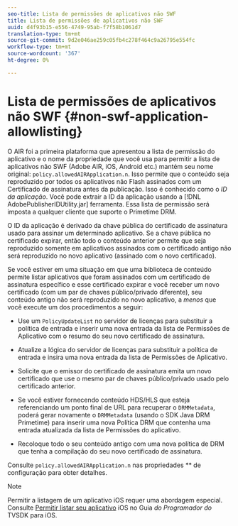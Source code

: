 ```yaml
---
seo-title: Lista de permissões de aplicativos não SWF
title: Lista de permissões de aplicativos não SWF
uuid: d4f93b15-e556-4749-95ab-f7f58b1061d7
translation-type: tm+mt
source-git-commit: 9d2e046ae259c05fb4c278f464c9a26795e554fc
workflow-type: tm+mt
source-wordcount: '367'
ht-degree: 0%

---
```



# Lista de permissões de aplicativos não SWF {#non-swf-application-allowlisting}

O AIR foi a primeira plataforma que apresentou a lista de permissão do aplicativo e o nome da propriedade que você usa para permitir a lista de aplicativos não SWF (Adobe AIR, iOS, Android etc.) mantém seu nome original: `policy.allowedAIRApplication.n`. Isso permite que o conteúdo seja reproduzido por todos os aplicativos não Flash assinados com um Certificado de assinatura antes da publicação. Isso é conhecido como o *ID da aplicação*. Você pode extrair a ID da aplicação usando a [!DNL AdobePublisherIDUtility.jar] ferramenta. Essa lista de permissão será imposta a qualquer cliente que suporte o Primetime DRM.

O ID da aplicação é derivado da chave pública do certificado de assinatura usado para assinar um determinado aplicativo. Se a chave pública no certificado expirar, então todo o conteúdo anterior permite que seja reproduzido somente em aplicativos assinados com o certificado antigo não será reproduzido no novo aplicativo (assinado com o novo certificado).

Se você estiver em uma situação em que uma biblioteca de conteúdo permite listar aplicativos que foram assinados com um certificado de assinatura específico e esse certificado expirar e você receber um novo certificado (com um par de chaves público/privado diferente), seu conteúdo antigo não será reproduzido no novo aplicativo, a *menos* que você execute um dos procedimentos a seguir:

* Use um `PolicyUpdateList` no servidor de licenças para substituir a política de entrada e inserir uma nova entrada da lista de Permissões de Aplicativo com o resumo do seu novo certificado de assinatura.
* Atualize a lógica do servidor de licenças para substituir a política de entrada e insira uma nova entrada da lista de Permissões de Aplicativo.
* Solicite que o emissor do certificado de assinatura emita um novo certificado que use o mesmo par de chaves público/privado usado pelo certificado anterior.
* Se você estiver fornecendo conteúdo HDS/HLS que esteja referenciando um ponto final de URL para recuperar o `DRMMetadata`, poderá gerar novamente o `DRMMetadata` (usando o SDK Java DRM Primetime) para inserir uma nova Política DRM que contenha uma entrada atualizada da lista de Permissões do aplicativo.

* Recoloque todo o seu conteúdo antigo com uma nova política de DRM que tenha a compilação do seu novo certificado de assinatura.

Consulte `policy.allowedAIRApplication.n` nas propriedades ** de configuração para obter detalhes.

>[!NOTE]
>
>Permitir a listagem de um aplicativo iOS requer uma abordagem especial. Consulte [Permitir listar seu aplicativo](../../../../../programming/tvsdk-3x-ios-prog/ios-3x-drm-content-security/ios-3x-allowlist-your-ios-application.md) iOS no Guia *do Programador do* TVSDK para iOS.
